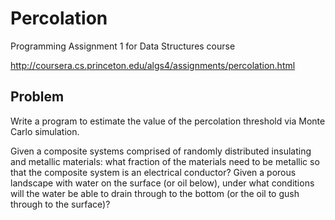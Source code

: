 # Percolation

Programming Assignment 1 for Data Structures course

http://coursera.cs.princeton.edu/algs4/assignments/percolation.html

## Problem

Write a program to estimate the value of the percolation threshold via Monte Carlo simulation.

Given a composite systems comprised of randomly distributed insulating and metallic materials: what fraction of the materials need to be metallic so that the composite system is an electrical conductor? Given a porous landscape with water on the surface (or oil below), under what conditions will the water be able to drain through to the bottom (or the oil to gush through to the surface)?
